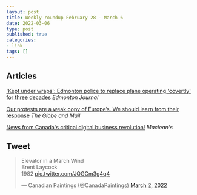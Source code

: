 ```yaml
---
layout: post
title: Weekly roundup February 28 - March 6
date: 2022-03-06
type: post
published: true
categories:
- link
tags: []
---
```


## Articles

['Kept under wraps': Edmonton police to replace plane operating 'covertly' for three decades](https://edmontonjournal.com/news/local-news/kept-under-wraps-edmonton-police-to-replace-plane-operating-covertly-for-three-decades "'Kept under wraps': Edmonton police to replace plane operating 'covertly' for three decades. By Anna Junker") *Edmonton Journal*

[Our protests are a weak copy of Europe’s. We should learn from their response](https://www.theglobeandmail.com/opinion/article-our-protests-are-a-weak-copy-of-europes-we-should-learn-from-their/ "Our protests are a weak copy of Europe’s. We should learn from their response. By Doug Saunders") *The Globe and Mail*

[News from Canada's critical digital business revolution!](https://www.macleans.ca/politics/ottawa/news-from-canadas-critical-digital-business-revolution/ "News from Canada's critical digital business revolution! By Paul Wells") *Maclean's*

## Tweet

<blockquote class="twitter-tweet" data-dnt="true"><p lang="en" dir="ltr">Elevator in a March Wind<br>Brent Laycock<br>1982 <a href="https://t.co/JQGCm3g4q4">pic.twitter.com/JQGCm3g4q4</a></p>&mdash; Canadian Paintings (@CanadaPaintings) <a href="https://twitter.com/CanadaPaintings/status/1499120609384706050?ref_src=twsrc%5Etfw">March 2, 2022</a></blockquote> <script async src="https://platform.twitter.com/widgets.js" charset="utf-8"></script>
